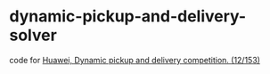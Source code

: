 # dynamic-pickup-and-delivery-solver
code for [Huawei, Dynamic pickup and delivery competition. (12/153)](https://competition.huaweicloud.com/information/1000041411/introduction)
